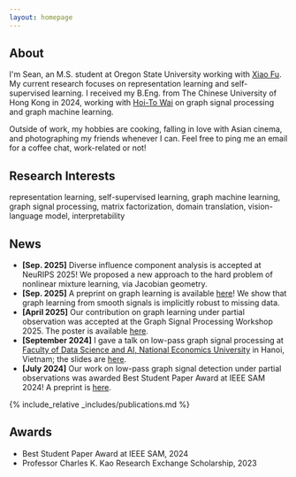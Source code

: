 ```yaml
---
layout: homepage
---
```


## About

I'm Sean, an M.S. student at Oregon State University working with [Xiao Fu](https://web.engr.oregonstate.edu/~fuxia). My current research focuses on representation learning and self-supervised learning. I received my B.Eng. from The Chinese University of Hong Kong in 2024, working with [Hoi-To Wai](https://www1.se.cuhk.edu.hk/~htwai) on graph signal processing and graph machine learning.

Outside of work, my hobbies are cooking, falling in love with Asian cinema, and photographing my friends whenever I can. Feel free to ping me an email for a coffee chat, work-related or not!

## Research Interests
representation learning, self-supervised learning, graph machine learning, graph signal processing, matrix factorization, domain translation, vision-language model, interpretability

## News
- **[Sep. 2025]** Diverse influence component analysis is accepted at NeuRIPS 2025! We proposed a new approach to the hard problem of nonlinear mixture learning, via Jacobian geometry.
- **[Sep. 2025]** A preprint on graph learning is available [here](https://arxiv.org/abs/2509.14887)! We show that graph learning from smooth signals is implicitly robust to missing data.
- **[April 2025]** Our contribution on graph learning under partial observation was accepted at the Graph Signal Processing Workshop 2025. The poster is available [here](./assets/files/GSPW2025_Poster.pdf).
- **[September 2024]** I gave a talk on low-pass graph signal processing at [Faculty of Data Science and AI, National Economics University](https://fda.neu.edu.vn/) in Hanoi, Vietnam; the slides are [here](./assets/files/Talk_at_NEU_2024.pdf).
- **[July 2024]** Our work on low-pass graph signal detection under partial observations was awarded Best Student Paper Award at IEEE SAM 2024! A preprint is [here](https://arxiv.org/abs/2405.10001).

{% include_relative _includes/publications.md %}

## Awards

- Best Student Paper Award at IEEE SAM, 2024
- Professor Charles K. Kao Research Exchange Scholarship, 2023

<!-- {% include_relative _includes/services.md %} -->

